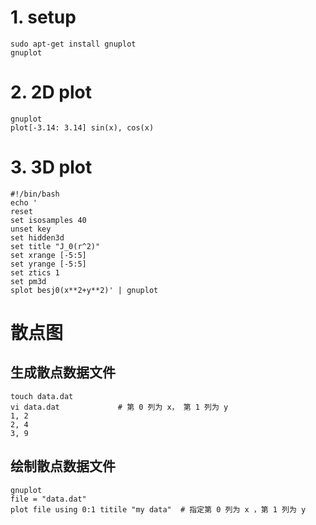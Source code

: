 # 1. setup

```shell
sudo apt-get install gnuplot
gnuplot
```
# 2. 2D plot

```shell
gnuplot
plot[-3.14: 3.14] sin(x), cos(x)
```
# 3. 3D plot

```shell
#!/bin/bash
echo '
reset
set isosamples 40
unset key
set hidden3d
set title "J_0(r^2)"
set xrange [-5:5]
set yrange [-5:5]
set ztics 1
set pm3d
splot besj0(x**2+y**2)' | gnuplot

```

# 散点图

## 生成散点数据文件

```shell
touch data.dat
vi data.dat				# 第 0 列为 x， 第 1 列为 y
1, 2
2, 4
3, 9
```

## 绘制散点数据文件

````shell
gnuplot
file = "data.dat"
plot file using 0:1 titile "my data"  # 指定第 0 列为 x ，第 1 列为 y
````

